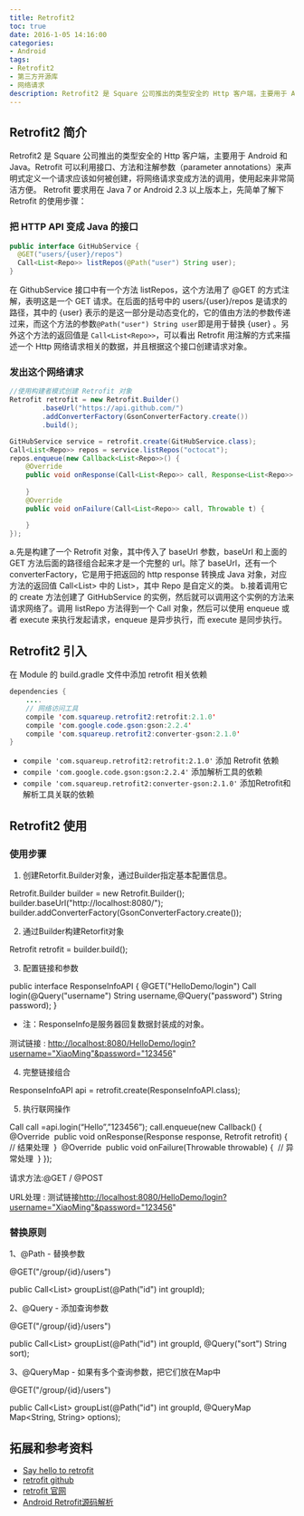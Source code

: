 ```yaml
---
title: Retrofit2
toc: true
date: 2016-1-05 14:16:00
categories:
- Android
tags:
- Retrofit2
- 第三方开源库
- 网络请求
description: Retrofit2 是 Square 公司推出的类型安全的 Http 客户端，主要用于 Android 和 Java。Retrofit 可以利用接口、方法和注解参数（parameter annotations）来声明式定义一个请求应该如何被创建，将网络请求变成方法的调用，使用起来非常简洁方便。
---
```


## Retrofit2 简介
Retrofit2 是 Square 公司推出的类型安全的 Http 客户端，主要用于 Android 和 Java。Retrofit 可以利用接口、方法和注解参数（parameter annotations）来声明式定义一个请求应该如何被创建，将网络请求变成方法的调用，使用起来非常简洁方便。 Retrofit 要求用在 Java 7 or Android 2.3 以上版本上，先简单了解下 Retrofit 的使用步骤：

### 把 HTTP API 变成 Java 的接口
```java
public interface GitHubService {
  @GET("users/{user}/repos")
  Call<List<Repo>> listRepos(@Path("user") String user);
}
```
在 GithubService 接口中有一个方法 listRepos，这个方法用了 @GET 的方式注解，表明这是一个 GET 请求。在后面的括号中的 users/{user}/repos 是请求的路径，其中的 {user} 表示的是这一部分是动态变化的，它的值由方法的参数传递过来，而这个方法的参数`@Path("user") String user`即是用于替换 {user} 。另外这个方法的返回值是 `Call<List<Repo>>`，可以看出 Retrofit 用注解的方式来描述一个 Http 网络请求相关的数据，并且根据这个接口创建请求对象。

### 发出这个网络请求
```java
//使用构建者模式创建 Retrofit 对象
Retrofit retrofit = new Retrofit.Builder()
        .baseUrl("https://api.github.com/")
        .addConverterFactory(GsonConverterFactory.create())
        .build();

GitHubService service = retrofit.create(GitHubService.class);
Call<List<Repo>> repos = service.listRepos("octocat");
repos.enqueue(new Callback<List<Repo>>() {
    @Override
    public void onResponse(Call<List<Repo>> call, Response<List<Repo>> response) {
            
    }
    @Override
    public void onFailure(Call<List<Repo>> call, Throwable t) {

    }
});
```
a.先是构建了一个 Retrofit 对象，其中传入了 baseUrl 参数，baseUrl 和上面的 GET 方法后面的路径组合起来才是一个完整的 url。除了 baseUrl，还有一个 converterFactory，它是用于把返回的 http response 转换成 Java 对象，对应方法的返回值 Call<List<Repo>> 中的 List<Repo>>，其中 Repo 是自定义的类。
b.接着调用它的 create 方法创建了 GitHubService 的实例，然后就可以调用这个实例的方法来请求网络了。调用 listRepo 方法得到一个 Call 对象，然后可以使用 enqueue 或者 execute 来执行发起请求，enqueue 是异步执行，而 execute 是同步执行。

## Retrofit2 引入
在 Module 的 build.gradle 文件中添加 retrofit 相关依赖

```java
dependencies {
    ....
    // 网络访问工具
    compile 'com.squareup.retrofit2:retrofit:2.1.0'
    compile 'com.google.code.gson:gson:2.2.4'
    compile 'com.squareup.retrofit2:converter-gson:2.1.0'
}
```

- `compile 'com.squareup.retrofit2:retrofit:2.1.0'` 添加 Retrofit 依赖
- `compile 'com.google.code.gson:gson:2.2.4'` 添加解析工具的依赖
- `compile 'com.squareup.retrofit2:converter-gson:2.1.0'` 添加Retrofit和解析工具关联的依赖

## Retrofit2 使用

###  **使用步骤**

1)  创建Retorfit.Builder对象，通过Builder指定基本配置信息。 

Retrofit.Builder builder = new Retrofit.Builder();
builder.baseUrl("http://localhost:8080/");
builder.addConverterFactory(GsonConverterFactory.create());

2)  通过Builder构建Retorfit对象

Retrofit retrofit = builder.build();

3)  配置链接和参数

public interface ResponseInfoAPI {
  @GET("HelloDemo/login")
  Call<ResponseInfo> login(@Query("username") String username,@Query("password") String password);
}

- 注：ResponseInfo是服务器回复数据封装成的对象。

测试链接 : [http://localhost:8080/HelloDemo/login?username="XiaoMing"&password="123456](http://localhost:8080/HelloDemo/login?username="XiaoMing"&password="123456)"

4) 完整链接组合

ResponseInfoAPI api = retrofit.create(ResponseInfoAPI.class);

5) 执行联网操作

Call<ResponseInfo> call =api.login(“Hello”,”123456”);
call.enqueue(new Callback<ResponseInfo>() {
​	@Override
​	public void onResponse(Response<ResponseInfo> response, Retrofit retrofit) {
​		// 结果处理
​	}
​	@Override
​	public void onFailure(Throwable throwable) {
​		// 异常处理
​	}
});

请求方法:@GET / @POST 

URL处理 : 测试链接[http://localhost:8080/HelloDemo/login?username="XiaoMing"&password="123456](http://localhost:8080/TakeoutService/login?username="XiaoMing"&password="123456)"

 

### **替换原则** 

1、@Path - 替换参数

@GET("/group/{id}/users")

public Call<List<User>> groupList(@Path("id") int groupId);

2、@Query - 添加查询参数

@GET("/group/{id}/users")

public Call<List<User>> groupList(@Path("id") int groupId, @Query("sort") String sort);

3、@QueryMap - 如果有多个查询参数，把它们放在Map中

@GET("/group/{id}/users")

public Call<List<User>> groupList(@Path("id") int groupId, @QueryMap Map<String, String> options);

## 拓展和参考资料
- [Say hello to retrofit](http://blog.csdn.net/ghost_programmer/article/-details/52372065)
- [retrofit github](https://github.com/square/retrofit) 
- [retrofit 官网](http://square.github.io/retrofit/)
- [Android Retrofit源码解析](https://segmentfault.com/a/1190000006767113)
